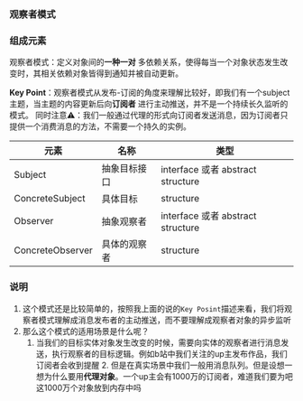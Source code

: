 ### 观察者模式

### 组成元素

观察者模式：定义对象间的**一种一对**
多依赖关系，使得每当一个对象状态发生改变时，其相关依赖对象皆得到通知并被自动更新。

**Key Point**：观察者模式从发布-订阅的角度来理解比较好，即我们有一个subject主题，当主题的内容更新后向**订阅者**
进行主动推送，并不是一个持续长久监听的模式。
同时注意⚠️：我们一般通过代理的形式向订阅者发送消息，因为订阅者只提供一个消费消息的方法，不需要一个持久的实例。

| 元素               | 名称     | 类型                               |
|------------------|--------|----------------------------------|
| Subject          | 抽象目标接口 | interface 或者 abstract structure  |
| ConcreteSubject  | 具体目标   | structure                        |
| Observer         | 抽象观察者  | interface  或者 abstract structure |
| ConcreteObserver | 具体的观察者 | structure                        |

### 说明

1. 这个模式还是比较简单的，按照我上面的说的`Key Posint`描述来看，我们将观察者模式理解成消息发布者的主动推送，而不要理解成观察者对象的异步监听
2. 那么这个模式的适用场景是什么呢？
    1. 当我们的目标实体对象发生改变的时候，需要向实体的观察者进行消息发送，执行观察者的目标逻辑。例如b站中我们关注的up主发布作品，我们订阅者会收到提醒
        2. 但是在真实场景中我们一般用消息队列。但是设想一想为什么要用**代理对象**。一个up主会有1000万的订阅者，难道我们要为吧这1000万个对象放到内存中吗
   